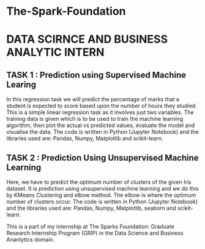 # The-Spark-Foundation
# DATA SCIRNCE AND BUSINESS ANALYTIC INTERN
## TASK 1 : Prediction using Supervised Machine Learing
In this regression task we will predict the percentage of marks that a student is expected to score based upon the number of hours they studied. This is a simple linear regression task as it involves just two variables. The training data is given which is to be used to train the machine learning algorithm, then plot the actual vs predicted values, evaluate the model and visualise the data. The code is written in Python (Jupyter Notebook) and the libraries used are: Pandas, Numpy, Matplotlib and scikit-learn.
## TASK 2 : Prediction Using Unsupervised Machine Learning
Here, we have to predict the optimum number of clusters of the given Iris dataset. It is prediction using unsupervised machine learning and we do this by KMeans Clustering and elbow method. The elbow is where the optimum number of clusters occur. The code is written in Python (Jupyter Notebook) and the libraries used are: Pandas, Numpy, Matplotlib, seaborn and scikit-learn.

This is a part of my internship at The Sparks Foundation: Graduate Research Internship Program (GRIP) in the Data Science and Business Ananlytics domain.

